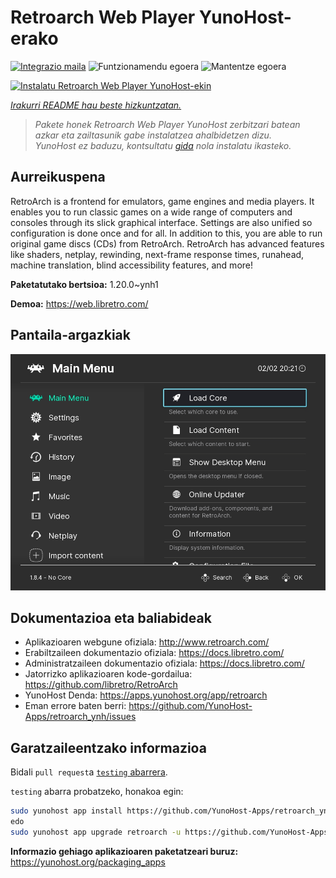 <!--
Ohart ongi: README hau automatikoki sortu da <https://github.com/YunoHost/apps/tree/master/tools/readme_generator>ri esker
EZ editatu eskuz.
-->

# Retroarch Web Player YunoHost-erako

[![Integrazio maila](https://apps.yunohost.org/badge/integration/retroarch)](https://ci-apps.yunohost.org/ci/apps/retroarch/)
![Funtzionamendu egoera](https://apps.yunohost.org/badge/state/retroarch)
![Mantentze egoera](https://apps.yunohost.org/badge/maintained/retroarch)

[![Instalatu Retroarch Web Player YunoHost-ekin](https://install-app.yunohost.org/install-with-yunohost.svg)](https://install-app.yunohost.org/?app=retroarch)

*[Irakurri README hau beste hizkuntzatan.](./ALL_README.md)*

> *Pakete honek Retroarch Web Player YunoHost zerbitzari batean azkar eta zailtasunik gabe instalatzea ahalbidetzen dizu.*  
> *YunoHost ez baduzu, kontsultatu [gida](https://yunohost.org/install) nola instalatu ikasteko.*

## Aurreikuspena

RetroArch is a frontend for emulators, game engines and media players.
It enables you to run classic games on a wide range of computers and consoles through its slick graphical interface. Settings are also unified so configuration is done once and for all.
In addition to this, you are able to run original game discs (CDs) from RetroArch.
RetroArch has advanced features like shaders, netplay, rewinding, next-frame response times, runahead, machine translation, blind accessibility features, and more!


**Paketatutako bertsioa:** 1.20.0~ynh1

**Demoa:** <https://web.libretro.com/>

## Pantaila-argazkiak

![Retroarch Web Player(r)en pantaila-argazkia](./doc/screenshots/ozone-main-menu.jpg)

## Dokumentazioa eta baliabideak

- Aplikazioaren webgune ofiziala: <http://www.retroarch.com/>
- Erabiltzaileen dokumentazio ofiziala: <https://docs.libretro.com/>
- Administratzaileen dokumentazio ofiziala: <https://docs.libretro.com/>
- Jatorrizko aplikazioaren kode-gordailua: <https://github.com/libretro/RetroArch>
- YunoHost Denda: <https://apps.yunohost.org/app/retroarch>
- Eman errore baten berri: <https://github.com/YunoHost-Apps/retroarch_ynh/issues>

## Garatzaileentzako informazioa

Bidali `pull request`a [`testing` abarrera](https://github.com/YunoHost-Apps/retroarch_ynh/tree/testing).

`testing` abarra probatzeko, honakoa egin:

```bash
sudo yunohost app install https://github.com/YunoHost-Apps/retroarch_ynh/tree/testing --debug
edo
sudo yunohost app upgrade retroarch -u https://github.com/YunoHost-Apps/retroarch_ynh/tree/testing --debug
```

**Informazio gehiago aplikazioaren paketatzeari buruz:** <https://yunohost.org/packaging_apps>
